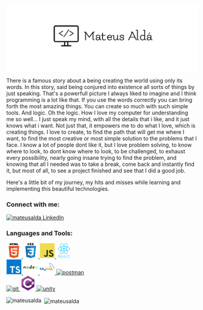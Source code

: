 <img align="center" src="./banner_mateus_alda.png" alt="mateusalda" />

<p align="left">
  There is a famous story about a being creating the world using only its words. In this story, said being conjured into existence all sorts of things by just speaking. That's a powerfull picture I always liked to imagine and I think programming is a lot like that. If you use the words correctly you can bring forth the most amazing things. You can create so much with such simple tools. And logic. Oh the logic. How I love my computer for understanding me so well... I just speak my mind, with all the details that i like, and it just knows what i want. Not just that, it empowers me to do what I love, which is creating things. I love to create, to find the path that will get me where I want, to find the most creative or most simple solution to the problems that I face. I know a lot of people dont like it, but I love problem solving, to know where to look, to dont know where to look, to be challenged, to exhaust every possibility, nearly going insane trying to find the problem, and knowing that all I needed was to take a break, come back and instantly find it, but most of all, to see a project finished and see that I did a good job.

Here's a little bit of my journey, my hits and misses while learning and implementing this beautiful technologies.
</p>

<h3 align="left">Connect with me:</h3>
<p align="left">
<a href="https://linkedin.com/in/mateusalda" target="blank">
<img src="https://raw.githubusercontent.com/rahuldkjain/github-profile-readme-generator/master/src/images/icons/Social/linked-in-alt.svg" alt="mateusalda" height="30" width="40" />
LinkedIn
</a>
</p>

<h3 align="left">Languages and Tools:</h3>
<p align="left"> 
  <a href="https://www.w3.org/html/" target="_blank" rel="noreferrer"> 
    <img src="https://raw.githubusercontent.com/devicons/devicon/master/icons/html5/html5-original-wordmark.svg" alt="html5" title="HTML" width="40" height="40"/> 
  </a> 
  <a href="https://www.w3schools.com/css/" target="_blank" rel="noreferrer"> 
    <img src="https://raw.githubusercontent.com/devicons/devicon/master/icons/css3/css3-original-wordmark.svg" alt="css3" title="CSS" width="40" height="40"/> 
  </a>
  <a href="https://developer.mozilla.org/en-US/docs/Web/JavaScript" target="_blank" rel="noreferrer"> 
    <img src="https://raw.githubusercontent.com/devicons/devicon/master/icons/javascript/javascript-original.svg" alt="javascript" title="JavaScript" width="40" height="40"/> 
  </a> 
  <a href="https://reactjs.org/" target="_blank" rel="noreferrer"> 
    <img src="https://raw.githubusercontent.com/devicons/devicon/master/icons/react/react-original-wordmark.svg" alt="react" title="React" width="40" height="40"/> 
  </a> 
  <br>
  <a href="https://www.typescriptlang.org/" target="_blank" rel="noreferrer"> 
    <img src="https://raw.githubusercontent.com/devicons/devicon/master/icons/typescript/typescript-original.svg" alt="typescript" title="TypeScript" width="40" height="40"/> 
  </a> 
  <a href="https://nodejs.org" target="_blank" rel="noreferrer"> 
    <img src="https://raw.githubusercontent.com/devicons/devicon/master/icons/nodejs/nodejs-original-wordmark.svg" alt="nodejs" title="NodeJS" width="40" height="40"/> 
  </a> 
  <a href="https://www.mysql.com/" target="_blank" rel="noreferrer"> 
    <img src="https://raw.githubusercontent.com/devicons/devicon/master/icons/mysql/mysql-original-wordmark.svg" alt="mysql" title="MySQL" width="40" height="40"/> 
  </a> 
  <a href="https://postman.com" target="_blank" rel="noreferrer"> 
    <img src="https://www.vectorlogo.zone/logos/getpostman/getpostman-icon.svg" alt="postman" title="Postman" width="40" height="40"/> 
  </a> 
  <br>
  <a href="https://git-scm.com/" target="_blank" rel="noreferrer"> 
    <img src="https://www.vectorlogo.zone/logos/git-scm/git-scm-icon.svg" alt="git" title="Git" width="40" height="40"/> 
  </a> 
  <a href="https://www.w3schools.com/cs/" target="_blank" rel="noreferrer"> 
    <img src="https://raw.githubusercontent.com/devicons/devicon/master/icons/csharp/csharp-original.svg" alt="csharp" title="C#" width="40" height="40"/> 
  </a>
  <a href="https://unity.com/" target="_blank" rel="noreferrer"> 
    <img src="https://www.vectorlogo.zone/logos/unity3d/unity3d-icon.svg" alt="unity" title="Unity" width="40" height="40"/> 
  </a> 
</p>

<p>&nbsp;
  <img align="center" src="https://github-readme-stats.vercel.app/api?username=mateusalda&show_icons=true&locale=en&theme=chartreuse-dark" alt="mateusalda" />
  <img align="left" src="https://github-readme-stats.vercel.app/api/top-langs?username=mateusalda&show_icons=true&locale=en&layout=compact&theme=chartreuse-dark" alt="mateusalda" />
</p>
